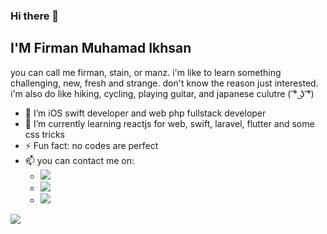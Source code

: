 ### Hi there 👋

## I'M Firman Muhamad Ikhsan
you can call me firman, stain, or manz.
i'm like to learn something challenging, new, fresh and strange. don't know the reason just interested.
i'm also do like hiking, cycling, playing guitar, and japanese culutre ( ͡° ͜ʖ ͡°)

- 🔭 I’m iOS swift developer and web php fullstack developer
- 🌱 I’m currently learning reactjs for web, swift, laravel, flutter and some css tricks
- ⚡ Fun fact: no codes are perfect
- 📫 you can contact me on:
  - [![](https://img.shields.io/twitter/url?label=firmanmuhamadik&style=social&url=https%3A%2F%2Ftwitter.com%2Ffirmanmuhamadik)](https://twitter.com/firmanmuhamadik) 
  - [![](https://img.shields.io/twitter/url?label=firmanikhsanaa&logo=instagram&style=social&url=https%3A%2F%2Fwww.instagram.com%2Ffirmanikhsanaa%2F)](https://www.instagram.com/firmanikhsanaa/)
  - [![](https://img.shields.io/twitter/url?label=Firman%20Muhamad%20Ikhsan&logo=linkedin&style=social&url=https%3A%2F%2Fwww.linkedin.com%2Fin%2Ffirman-muhamad-ikhsan-236866134%2F)](https://www.linkedin.com/in/firman-muhamad-ikhsan-236866134/)

[![](https://github-readme-stats.vercel.app/api?username=firmanmikhsan&theme=tokyonight)](https://github.com/firmanmikhsan)

